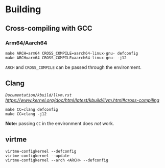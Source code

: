 Building
========

Cross-compiling with GCC
------------------------

### Arm64/Aarch64

```
make ARCH=arm64 CROSS_COMPILE=aarch64-linux-gnu- defconfig
make ARCH=arm64 CROSS_COMPILE=aarch64-linux-gnu- -j12
```

`ARCH` and `CROSS_COMPILE` can be passed through the environment.


Clang
-----
_`Documentation/kbuild/llvm.rst`_
_https://www.kernel.org/doc/html/latest/kbuild/llvm.html#cross-compiling_

```
make CC=clang defconfig
make CC=clang -j12
```

**Note:** passing `CC` in the environment does *not* work.


virtme
------

```
virtme-configkernel --defconfig
virtme-configkernel --update
virtme-configkernel --arch <ARCH> --defconfig
```
